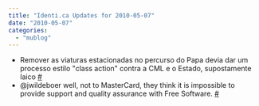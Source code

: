 ```yaml
---
title: "Identi.ca Updates for 2010-05-07"
date: "2010-05-07"
categories: 
  - "mublog"
---
```


- Remover as viaturas estacionadas no percurso do Papa devia dar um processo estilo "class action" contra a CML e o Estado, supostamente laico [#](http://identi.ca/notice/31417865)
- @jwildeboer well, not to MasterCard, they think it is impossible to provide support and quality assurance with Free Software. [#](http://identi.ca/notice/31419711)
